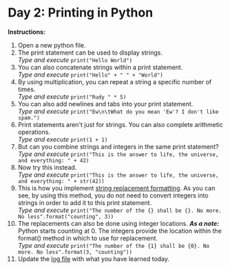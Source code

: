 # Day 2: Printing in Python
**Instructions:** 
1. Open a new python file.
2. The print statement can be used to display strings.  
   _Type and execute_ `print("Hello World")`
3. You can also concatenate strings within a print statement.  
   _Type and execute_ `print("Hello" + " " + "World")`
4. By using multiplication, you can repeat a string a specific number of times.  
   _Type and execute_ `print("Rudy " * 5)`
5. You can also add newlines and tabs into your print statement.  
   _Type and execute_ `print("Ew\n\tWhat do you mean 'Ew'? I don't like spam.")`
6. Print statements aren't just for strings. You can also complete arithmetic operations.  
   _Type and execute_ `print(1 + 1)`
7. But can you combine strings and integers in the same print statement?  
   _Type and execute_ `print("This is the answer to life, the universe, and everything: " + 42)`
8. Now try this instead.  
   _Type and execute_ `print("This is the answer to life, the universe, and everything: " + str(42))`
9. This is how you implement [string replacement formatting](https://pyformat.info/). As you can see, by using this method, you do not need to convert integers into strings in order to add it to this print statement.  
   _Type and execute_ `print("The number of the {} shall be {}. No more. No less".format("counting", 3))`
10. The replacements can also be done using integer locations. **_As a note:_** Python starts counting at 0. The integers provide the location within the format() method in which to use for replacement.  
   _Type and execute_ `print("The number of the {1} shall be {0}. No more. No less".format(3, "counting"))`
11. Update the [log file](../../log.md) with what you have learned today.
